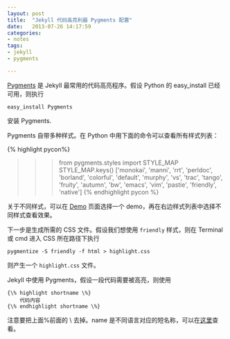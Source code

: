 ```yaml
---
layout: post
title:  "Jekyll 代码高亮利器 Pygments 配置"
date:   2013-07-26 14:17:59
categories: 
- notes 
tags:
- jekyll
- pygments

---
```


[Pygments](http://pygments.org/) 是 Jekyll 最常用的代码高亮程序。假设 Python 的 easy_install 已经可用，则执行

	easy_install Pygments
	
安装 Pygments.

Pygments 自带多种样式。在 Python 中用下面的命令可以查看所有样式列表：

{% highlight pycon%}
>>> from pygments.styles import STYLE_MAP
>>> STYLE_MAP.keys()
['monokai', 'manni', 'rrt', 'perldoc', 'borland', 'colorful', 'default', 'murphy', 'vs', 'trac', 'tango', 'fruity', 'autumn', 'bw', 'emacs', 'vim', 'pastie', 'friendly', 'native']
{% endhighlight pycon %}

关于不同样式，可以在 [Demo](http://pygments.org/demo) 页面选择一个 demo，再在右边样式列表中选择不同样式查看效果。

下一步是生成所需的 CSS 文件。假设我们想使用 `friendly` 样式，则在 Terminal 或 cmd 进入 CSS 所在路径下执行

	pygmentize -S friendly -f html > highlight.css

则产生一个 `highlight.css` 文件。

Jekyll 中使用 Pygments，假设一段代码需要被高亮，则使用

	{\% highlight shortname \%}
		代码内容
	{\% endhighlight shortname \%}

注意要把上面%前面的 \ 去掉。name 是不同语言对应的短名称，可以在[这里](http://pygments.org/docs/lexers/)查看。
